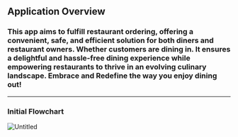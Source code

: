 

## Application Overview
### This app aims to fulfill restaurant ordering, offering a convenient, safe, and efficient solution for both diners and restaurant owners. Whether customers are dining in. It ensures a delightful and hassle-free dining experience while empowering restaurants to thrive in an evolving culinary landscape. Embrace and Redefine the way you enjoy dining out!
---
### Initial Flowchart

![Untitled](https://github.com/GourmetGuides/restuarant-webapp/assets/57800109/9b3c8f30-f1d3-4c57-a08b-6c5d6e2456b7)


